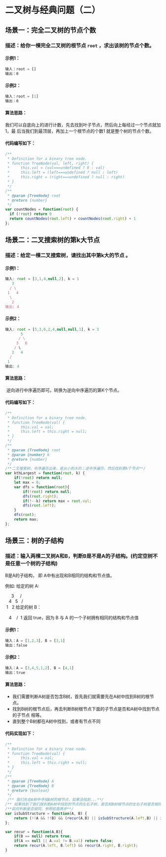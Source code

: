 # 二叉树与经典问题（二）

## 场景一：完全二叉树的节点个数

### 描述：给你一棵**完全二叉树**的根节点 `root` ，求出该树的节点个数。  

#### 示例1：

```javascript
输入：root = []
输出：0
```

#### 示例2：

```javascript
输入：root = [1]
输出：0
```

#### 算法思路：

我们可以⾃底向上的进⾏计数，先去找到叶⼦节点，然后向上每经过⼀个节点就加1，最
后当我们到最顶层，再加上⼀个根节点的个数1 就是整个树的节点个数。

#### 代码编写如下：

```javascript
/**
 * Definition for a binary tree node.
 * function TreeNode(val, left, right) {
 *     this.val = (val===undefined ? 0 : val)
 *     this.left = (left===undefined ? null : left)
 *     this.right = (right===undefined ? null : right)
 * }
 */
/**
 * @param {TreeNode} root
 * @return {number}
 */
var countNodes = function(root) {
  if (!root) return 0
  return countNodes(root.left) + countNodes(root.right) + 1
};
```

## 场景二：二叉搜索树的第k大节点

### 描述：给定一棵二叉搜索树，请找出其中第k大的节点 。  

#### 示例1：

```javascript
输入: root = [3,1,4,null,2], k = 1
   3
  / \
 1   4
  \
   2
输出: 4
```

#### 示例2：

```javascript
输入: root = [5,3,6,2,4,null,null,1], k = 3
       5
      / \
     3   6
    / \
   2   4
  /
 1
输出: 4
```

#### 算法思路：

​	逆向进⾏中序遍历即可。转换为逆向中序遍历的第K个节点。

#### 代码编写如下：

```javascript
/**
 * Definition for a binary tree node.
 * function TreeNode(val) {
 *     this.val = val;
 *     this.left = this.right = null;
 * }
 */
/**
 * @param {TreeNode} root
 * @param {number} k
 * @return {number}
 */
/**二叉搜索树，中序遍历出来，是从小到大的；逆中序遍历，然后找到第k个节点**/
var kthLargest = function(root, k) {
    if(!root) return null;
    let max = 0;
    var dfs = function(root){
        if(!root) return null;
        dfs(root.right);
        if(!--k) return max = root.val;
        dfs(root.left);
    }
    dfs(root);
    return max;
};
```

## 场景三：树的子结构

### 描述：输入两棵二叉树A和B，判断B是不是A的子结构。(约定空树不是任意一个树的子结构)

B是A的子结构， 即 A中有出现和B相同的结构和节点值。

例如:
给定的树 A:

     3
    / \
   4   5
  / \
 1   2
给定的树 B：

   4 
  /
 1
返回 true，因为 B 与 A 的一个子树拥有相同的结构和节点值

#### 示例1：

```javascript
输入：A = [1,2,3], B = [3,1]
输出：false
```

#### 示例2：

```javascript
输入：A = [3,4,5,1,2], B = [4,1]
输出：true
```

#### 算法思路：

- 我们需要判断A树是否包含B树，⾸先我们就需要先在A树中找到B树的根节点。
- 找到B树的根节点后，再去判断B树根节点下⾯的⼦节点是否和A树中找到节点的⼦节点
  相等。
- 直到整个B树都在A树中找到，或者有节点不同

#### 代码实现如下：

```javascript
/**
 * Definition for a binary tree node.
 * function TreeNode(val) {
 *     this.val = val;
 *     this.left = this.right = null;
 * }
 */
/**
 * @param {TreeNode} A
 * @param {TreeNode} B
 * @return {boolean}
 */
 /** 我们先在A树中寻找B树的根节点，如果没找到...**/
/** 如果找到了我们就判断A树中找到的节点的左右子树，是否和B树根节点的左右子树是否相同**/
/**如何判断是否相同，参照前面两步**/
var isSubStructure = function(A, B) {
    return (!!A && !!B) && (recur(A,B) || isSubStructure(A.left,B) || isSubStructure(A.right,B))
};

var recur = function(A,B){
    if(B == null) return true;
    if(A == null || A.val != B.val) return false;
    return recur(A.left, B.left) && recur(A.right, B.right);
}
```